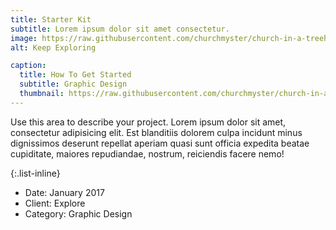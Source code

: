 ```yaml
---
title: Starter Kit
subtitle: Lorem ipsum dolor sit amet consectetur.
image: https://raw.githubusercontent.com/churchmyster/church-in-a-treehouse/master/assets/img/portfolio/starter_kit.jpeg
alt: Keep Exploring

caption:
  title: How To Get Started
  subtitle: Graphic Design
  thumbnail: https://raw.githubusercontent.com/churchmyster/church-in-a-treehouse/master/assets/img/portfolio/starter_kit_thumbnail.jpeg
---
```

Use this area to describe your project. Lorem ipsum dolor sit amet, consectetur adipisicing elit. Est blanditiis dolorem culpa incidunt minus dignissimos deserunt repellat aperiam quasi sunt officia expedita beatae cupiditate, maiores repudiandae, nostrum, reiciendis facere nemo!

{:.list-inline}
- Date: January 2017
- Client: Explore
- Category: Graphic Design

